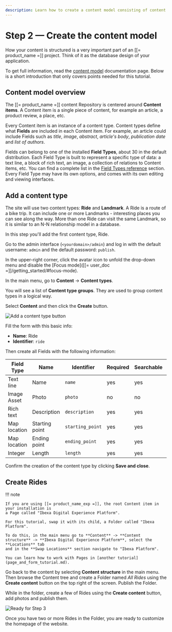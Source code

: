 ```yaml
---
description: Learn how to create a content model consisting of content types and a few sample Content items.
---
```


# Step 2 — Create the content model

How your content is structured is a very important part of an [[= product_name =]] project. Think of it as the database design of your application.

To get full information, read the [content model](content_model.md) documentation page.
Below is a short introduction that only covers points needed for this tutorial.

## Content model overview

The [[= product_name =]] content Repository is centered around **Content items**. A Content item is a single piece of content, for example an article, a product review, a place, etc.

Every Content item is an instance of a content type. Content types define what **Fields** are included in each Content item.
For example, an article could include Fields such as *title*, *image*, *abstract*, *article's body*, *publication date* and *list of authors*.

Fields can belong to one of the installed **Field Types**, about 30 in the default distribution.
Each Field Type is built to represent a specific type of data: a text line, a block of rich text, an image, a collection of relations to Content items, etc.
You can find a complete list in the [Field Types reference](field_type_reference.md) section.
Every Field Type may have its own options, and comes with its own editing and viewing interfaces.

## Add a content type

The site will use two content types: **Ride** and **Landmark**.
A Ride is a route of a bike trip. It can include one or more Landmarks - interesting places you can see along the way.
More than one Ride can visit the same Landmark, so it is similar to an N-N relationship model in a database.

In this step you'll add the first content type, Ride.

Go to the admin interface (`<yourdomain>/admin`) and log in with the default username: `admin` and the default password: `publish`. 

In the upper-right corner, click the avatar icon to unfold the drop-down menu and disable the [Focus mode]([[= user_doc =]]/getting_started/#focus-mode).

In the main menu, go to **Content** -> **Content types**.

You will see a list of **Content type groups**. They are used to group content types in a logical way.

Select **Content** and then click the **Create** button. 

![Add a content type button](bike_tutorial_create_content_type.png)

Fill the form with this basic info: 

- **Name**: Ride
- **Identifier**: `ride`

Then create all Fields with the following information: 

| Field Type   | Name             | Identifier       |  Required | Searchable | Translatable |
| ------------ | ---------------- | ---------------- | --------- | ---------- | ------------ |
| Text line    | Name             | `name`           | yes       | yes        | yes          |
| Image Asset  | Photo            | `photo`          | no        | no         | no           |
| Rich text    | Description      | `description`    | yes       | yes        | yes          |
| Map location | Starting point   | `starting_point` | yes       | yes        | no           |
| Map location | Ending point     | `ending_point`   | yes       | yes        | no           |
| Integer      | Length           | `length`         | yes       | yes        | no           |

Confirm the creation of the content type by clicking **Save and close**.

## Create Rides

!!! note

    If you are using [[= product_name_exp =]], the root Content item in your installation is
    a Page called "Ibexa Digital Experience Platform".
    
    For this tutorial, swap it with its child, a Folder called "Ibexa Platform".
    
    To do this, in the main menu go to **Content** -> **Content structure** -> **Ibexa Digital Experience Platform**, select the **Locations** tab
    and in the **Swap Locations** section navigate to "Ibexa Platform".
    
    You can learn how to work with Pages in [another tutorial](page_and_form_tutorial.md).

Go back to the content by selecting **Content structure** in the main menu. 
Then browse the Content tree and create a Folder named *All Rides* using the **Create content** button on the top right of the screen. 
Publish the Folder.

While in the folder, create a few of Rides using the **Create content** button, add photos and publish them.

![Ready for Step 3](bike_tutorial_all_rides_admin.png)

Once you have two or more Rides in the Folder, you are ready to customize the homepage of the website.
